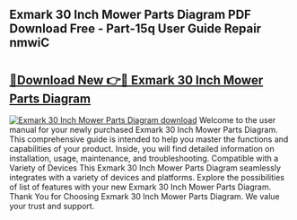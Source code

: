 ## Exmark 30 Inch Mower Parts Diagram PDF Download Free - Part-15q User Guide Repair nmwiC

# <h2><a href="http://dfr4vy.blite.top/?on=Exmark+30+Inch+Mower+Parts+Diagram">🔗Download New 👉🔴 Exmark 30 Inch Mower Parts Diagram</a></h2>

[![Exmark 30 Inch Mower Parts Diagram download](https://i.imgur.com/lujVjoI.png)](http://dfr4vy.blite.top/?on=Exmark+30+Inch+Mower+Parts+Diagram)
Welcome to the user manual for your newly purchased Exmark 30 Inch Mower Parts Diagram. This comprehensive guide is intended to help you master the functions and capabilities of your product. Inside, you will find detailed information on installation, usage, maintenance, and troubleshooting. Compatible with a Variety of Devices This Exmark 30 Inch Mower Parts Diagram seamlessly integrates with a variety of devices and platforms. Explore the possibilities of list of features with your new Exmark 30 Inch Mower Parts Diagram. Thank You for Choosing Exmark 30 Inch Mower Parts Diagram. We value your trust and support.
